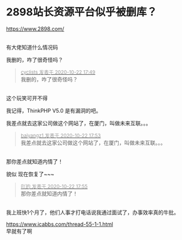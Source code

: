 # 2898站长资源平台似乎被删库？


https://www.2898.com/<br />
<br />


有大佬知道什么情况码 <img src="static/image/smiley/yct/014.gif" smilieid="45" border="0" alt="" />

我删的，咋了很奇怪吗？

<div class="quote"><blockquote><font size="2"><a href="https://www.hostloc.com/forum.php?mod=redirect&amp;goto=findpost&amp;pid=9337066&amp;ptid=757256" target="_blank"><font color="#999999">cyclists 发表于 2020-10-22 17:49</font></a></font><br />
我删的，咋了很奇怪吗？</blockquote></div><br />
这个玩笑可开不得

我记得，ThinkPHP V5.0 是有漏洞的吧。

我差点就去这家公司做这个网站了，在厦门，叫做未来互联。。。

<div class="quote"><blockquote><font size="2"><a href="https://www.hostloc.com/forum.php?mod=redirect&amp;goto=findpost&amp;pid=9337090&amp;ptid=757256" target="_blank"><font color="#999999">baiyangz1 发表于 2020-10-22 17:53</font></a></font><br />
我差点就去这家公司做这个网站了，在厦门，叫做未来互联。。。</blockquote></div><br />
那你差点就知道内情了！

貌似 现在恢复了~~~

<div class="quote"><blockquote><font size="2"><a href="https://www.hostloc.com/forum.php?mod=redirect&amp;goto=findpost&amp;pid=9337107&amp;ptid=757256" target="_blank"><font color="#999999">吖的 发表于 2020-10-22 17:55</font></a></font><br />
那你差点就知道内情了！</blockquote></div><br />
我上班快1个月了，他们人事才打电话说我通过面试了，办事效率真的牛批。

https://www.icabbs.com/thread-55-1-1.html<br />
早就有了啊

